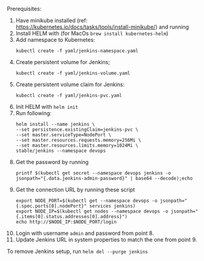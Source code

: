 Prerequisites:
1. Have minikube installed (ref: https://kubernetes.io/docs/tasks/tools/install-minikube/) and running
2. Install HELM with (for MacOs `brew install kubernetes-helm`)
3. Add namespace to Kubernetes:
   ```shell script
   kubectl create -f yaml/jenkins-namespace.yaml
   ```
4. Create persistent volume for Jenkins;
    ```shell script
    kubectl create -f yaml/jenkins-volume.yaml
    ```
5. Create persistent volume claim for Jenkins:
    ```shell script
   kubectl create -f yaml/jenkins-pvc.yaml
    ```
6. Init HELM with `helm init`
7. Run following: 
    ```shell script
   helm install --name jenkins \
   --set persistence.existingClaim=jenkins-pvc \
   --set master.serviceType=NodePort \
   --set master.resources.requests.memory=256Mi \
   --set master.resources.limits.memory=1024Mi \
    stable/jenkins --namespace devops      
    ```
8. Get the password by running
    ```shell script
    printf $(kubectl get secret --namespace devops jenkins -o jsonpath="{.data.jenkins-admin-password}" | base64 --decode);echo
    ```
9. Get the connection URL by running these script
    ```shell script
    export NODE_PORT=$(kubectl get --namespace devops -o jsonpath="{.spec.ports[0].nodePort}" services jenkins)
    export NODE_IP=$(kubectl get nodes --namespace devops -o jsonpath="{.items[0].status.addresses[0].address}")
    echo http://$NODE_IP:$NODE_PORT/login
    ```
10. Login with username `admin` and password from point 8.
11. Update Jenkins URL in system properties to match the one from point 9.

To remove Jenkins setup, run `helm del --purge jenkins`